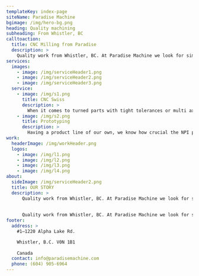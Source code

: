 ```yaml
---
templateKey: index-page
siteName: Paradise Machine
bgimage: /img/hero-bg.png
heading: Quality machining
subheading: From Whistler, BC
calltoaction:
  title: CNC Milling from Paradise
  description: >
    Quality work from Whistler, BC. At Paradise Machine we look for simple solutions for your complex problems. We look to minimize costs and streamline your designs through mechanical design and 3D modeling.
services:
  images:
    - image: /img/serviceHeader1.png
    - image: /img/serviceHeader2.png
    - image: /img/serviceHeader3.png
  service:
    - image: /img/s1.png
      title: CNC Swiss
      description: >
        When it comes to turned parts with tight tolerances or multi axis complex machining, we choose citizen swiss machines. A reliable machine for reliable results.
    - image: /img/s2.png
      title: Prototyping
      description: >
        Having a product line of our own, we know how crucial the NPI process is. While also making sure initial designs or proofs of concepts get made with quick and crucial accuracy.
work:
  headerImage: /img/workHeader.png
  logos:
    - image: /img/l1.png
    - image: /img/l2.png
    - image: /img/l3.png
    - image: /img/l4.png
about:
  sideImage: /img/serviceHeader2.png
  title: OUR STORY
  description: >
      Quality work from Whistler, BC. At Paradise Machine we look for simple solutions for your complex problems. We look to minimize costs and streamline your designs through mechanical design and 3D modeling. 
      
      
      Quality work from Whistler, BC. At Paradise Machine we look for simple solutions for your complex problems. 
footer:
  address: >
    #1–1220 Alpha Lake Rd.

    Whistler, B.C. V0N 1B1
    
    Canada
  contact: info@paradisemachine.com
  phone: (604) 905-6964
---
```

